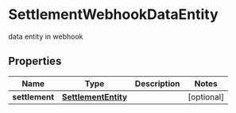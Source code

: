 

# SettlementWebhookDataEntity

data entity in webhook

## Properties

| Name | Type | Description | Notes |
|------------ | ------------- | ------------- | -------------|
|**settlement** | [**SettlementEntity**](SettlementEntity.md) |  |  [optional] |




